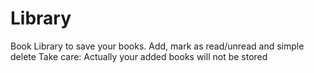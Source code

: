 # Library

Book Library to save your books. Add, mark as read/unread and simple delete
Take care: Actually your added books will not be stored
